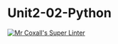 # Unit2-02-Python
[![Mr Coxall's Super Linter](https://github.com/ICS3U-Programming-Adwok-k/Unit2-02-Python/workflows/Mr%20Coxall's%20Super%20Linter/badge.svg)](https://github.com/ICS3U-Programming-Adwok-k/Unit2-02-Python/actions/)
